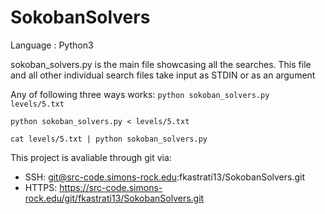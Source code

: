 # SokobanSolvers

Language : Python3

sokoban_solvers.py is the main file showcasing all the searches. This file and
all other individual search files take input as STDIN or as an argument

Any of following three ways works:
  `python sokoban_solvers.py levels/5.txt`

  `python sokoban_solvers.py < levels/5.txt`

  `cat levels/5.txt | python sokoban_solvers.py`

This project is avaliable through git via:
- SSH: git@src-code.simons-rock.edu:fkastrati13/SokobanSolvers.git
- HTTPS: https://src-code.simons-rock.edu/git/fkastrati13/SokobanSolvers.git
